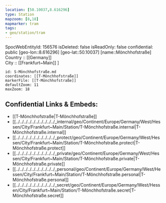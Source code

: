 ```yaml
---
location: [50.10037,8.616296] 
type: Station 
mapzoom: [8,18] 
mapmarker: tram 
tags:
- geo/station/tram
---
```

SpocWebEntityId: 156576
isDeleted: false
isReadOnly: false
confidential: public
[geo-lon::8.616296] 
[geo-lat::50.10037] 
[name::Mönchhofstraße] 
Country :: [[Germany]]  
City :: [[Frankfurt~Main]] ] 


```leaflet
id: S-Mönchhofstraße.md
coordinates: [[T-Mönchhofstraße]] 
markerFile: [[T-Mönchhofstraße]] 
defaultZoom: 11 
maxZoom: 18
```


## Confidential Links & Embeds: 
- [[T-Mönchhofstraße|T-Mönchhofstraße]] 
- [[../../../../../../../../../../_internal/geo/Continent/Europe/Germany/West/Hessen/City/Frankfurt~Main/Station/T-Mönchhofstraße.internal|T-Mönchhofstraße.internal]] 
- [[../../../../../../../../../../_protect/geo/Continent/Europe/Germany/West/Hessen/City/Frankfurt~Main/Station/T-Mönchhofstraße.protect|T-Mönchhofstraße.protect]] 
- [[../../../../../../../../../../_private/geo/Continent/Europe/Germany/West/Hessen/City/Frankfurt~Main/Station/T-Mönchhofstraße.private|T-Mönchhofstraße.private]] 
- [[../../../../../../../../../../_personal/geo/Continent/Europe/Germany/West/Hessen/City/Frankfurt~Main/Station/T-Mönchhofstraße.personal|T-Mönchhofstraße.personal]] 
- [[../../../../../../../../../../_secret/geo/Continent/Europe/Germany/West/Hessen/City/Frankfurt~Main/Station/T-Mönchhofstraße.secret|T-Mönchhofstraße.secret]] 

